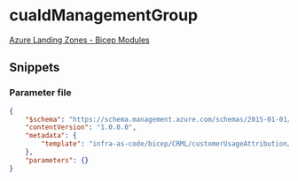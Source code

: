 # cuaIdManagementGroup

[Azure Landing Zones - Bicep Modules](..)

## Snippets

### Parameter file

```json
{
    "$schema": "https://schema.management.azure.com/schemas/2015-01-01/deploymentParameters.json#",
    "contentVersion": "1.0.0.0",
    "metadata": {
        "template": "infra-as-code/bicep/CRML/customerUsageAttribution/cuaIdManagementGroup.json"
    },
    "parameters": {}
}
```
